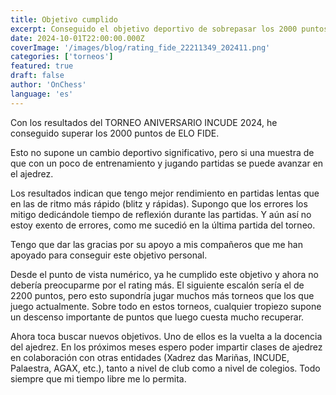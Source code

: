 ```yaml
---
title: Objetivo cumplido
excerpt: Conseguido el objetivo deportivo de sobrepasar los 2000 puntos de ELO FIDE
date: 2024-10-01T22:00:00.000Z
coverImage: '/images/blog/rating_fide_22211349_202411.png'
categories: ['torneos']
featured: true
draft: false
author: 'OnChess'
language: 'es'
---
```


Con los resultados del TORNEO ANIVERSARIO INCUDE 2024, he conseguido superar los 2000 puntos de ELO FIDE.

Esto no supone un cambio deportivo significativo, pero si una muestra de que con un poco de entrenamiento y jugando partidas se puede avanzar en
el ajedrez.

Los resultados indican que tengo mejor rendimiento en partidas lentas que en las de ritmo más rápido (blitz y rápidas). Supongo que
los errores los mitigo dedicándole tiempo de reflexión durante las partidas. Y aún así no estoy exento de errores, como me sucedió en la última partida del torneo.

Tengo que dar las gracias por su apoyo a mis compañeros que me han apoyado para conseguir este objetivo personal.

Desde el punto de vista numérico, ya he cumplido este objetivo y ahora no debería preocuparme por el rating más. El siguiente escalón sería el de 2200 puntos,
pero esto supondría jugar muchos más torneos que los que juego actualmente. Sobre todo en estos torneos, cualquier tropiezo supone un
descenso importante de puntos que luego cuesta mucho recuperar.

Ahora toca buscar nuevos objetivos. Uno de ellos es la vuelta a la docencia del ajedrez. En los próximos meses espero poder impartir clases de ajedrez en colaboración con
otras entidades (Xadrez das Mariñas, INCUDE, Palaestra, AGAX, etc.), tanto a nivel de club como a nivel de colegios. Todo siempre que mi tiempo libre me lo permita.
